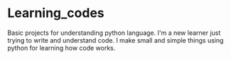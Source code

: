 # Learning_codes
Basic projects for understanding python language.
I'm a new learner just trying to write and understand code.
I make small and simple things using python for learning how code works.

